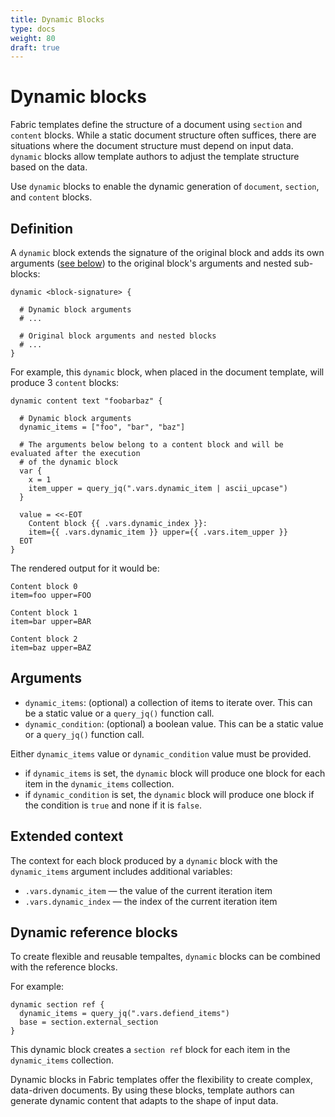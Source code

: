 ```yaml
---
title: Dynamic Blocks
type: docs
weight: 80 
draft: true
---
```


# Dynamic blocks

Fabric templates define the structure of a document using `section` and `content` blocks. While a static document structure often suffices, there are situations where the document structure must depend on input data. `dynamic` blocks allow template authors to adjust the template structure based on the data.

Use `dynamic` blocks to enable the dynamic generation of `document`, `section`, and `content` blocks.

## Definition

A `dynamic` block extends the signature of the original block and adds its own arguments ([see
below](#dynamic-block-arguments)) to the original block's arguments and nested sub-blocks:

```hcl
dynamic <block-signature> {

  # Dynamic block arguments
  # ...

  # Original block arguments and nested blocks
  # ...
}
```

For example, this `dynamic` block, when placed in the document template, will produce 3 `content`
blocks:

```hcl
dynamic content text "foobarbaz" {

  # Dynamic block arguments
  dynamic_items = ["foo", "bar", "baz"]

  # The arguments below belong to a content block and will be evaluated after the execution
  # of the dynamic block
  var {
    x = 1
    item_upper = query_jq(".vars.dynamic_item | ascii_upcase")
  }

  value = <<-EOT
    Content block {{ .vars.dynamic_index }}:
    item={{ .vars.dynamic_item }} upper={{ .vars.item_upper }}
  EOT
}
```

The rendered output for it would be:

```text
Content block 0
item=foo upper=FOO

Content block 1
item=bar upper=BAR

Content block 2
item=baz upper=BAZ
```

## Arguments

- `dynamic_items`: (optional) a collection of items to iterate over. This can be a static value or a
  `query_jq()` function call.
- `dynamic_condition`: (optional) a boolean value. This can be a static value or a `query_jq()`
  function call.

Either `dynamic_items` value or `dynamic_condition` value must be provided.

- if `dynamic_items` is set, the `dynamic` block will produce one block for each item in the
  `dynamic_items` collection.
- if `dynamic_condition` is set, the `dynamic` block will produce one block if the condition is
  `true` and none if it is `false`.

## Extended context

The context for each block produced by a `dynamic` block with the `dynamic_items` argument includes
additional variables:

- `.vars.dynamic_item` — the value of the current iteration item
- `.vars.dynamic_index` — the index of the current iteration item

## Dynamic reference blocks

To create flexible and reusable tempaltes, `dynamic` blocks can be combined with the reference blocks.

For example:

```hcl
dynamic section ref {
  dynamic_items = query_jq(".vars.defiend_items")
  base = section.external_section
}
```

This dynamic block creates a `section ref` block for each item in the `dynamic_items` collection.

Dynamic blocks in Fabric templates offer the flexibility to create complex, data-driven documents. By using these blocks, template authors can generate dynamic content that adapts to the shape of input data.

